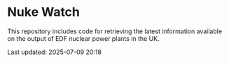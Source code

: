 # Nuke Watch

This repository includes code for retrieving the latest information available on the output of EDF nuclear power plants in the UK.

Last updated: 2025-07-09 20:18